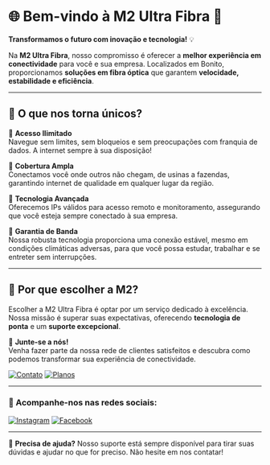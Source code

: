 # 🌐 Bem-vindo à M2 Ultra Fibra 🚀

**Transformamos o futuro com inovação e tecnologia!** 💡

Na **M2 Ultra Fibra**, nosso compromisso é oferecer a **melhor experiência em conectividade** para você e sua empresa. Localizados em Bonito, proporcionamos **soluções em fibra óptica** que garantem **velocidade, estabilidade e eficiência**. 

---

## 🚀 O que nos torna únicos?

🔹 **Acesso Ilimitado**  
Navegue sem limites, sem bloqueios e sem preocupações com franquia de dados. A internet sempre à sua disposição!

🔹 **Cobertura Ampla**  
Conectamos você onde outros não chegam, de usinas a fazendas, garantindo internet de qualidade em qualquer lugar da região.

🔹 **Tecnologia Avançada**  
Oferecemos IPs válidos para acesso remoto e monitoramento, assegurando que você esteja sempre conectado à sua empresa.

🔹 **Garantia de Banda**  
Nossa robusta tecnologia proporciona uma conexão estável, mesmo em condições climáticas adversas, para que você possa estudar, trabalhar e se entreter sem interrupções.

---

## 🌟 Por que escolher a M2?

Escolher a M2 Ultra Fibra é optar por um serviço dedicado à excelência. Nossa missão é superar suas expectativas, oferecendo **tecnologia de ponta** e um **suporte excepcional**.

🎉 **Junte-se a nós!**  
Venha fazer parte da nossa rede de clientes satisfeitos e descubra como podemos transformar sua experiência de conectividade.

[![Contato](https://img.shields.io/badge/Contato-Entre%20em%20contato%20conosco-blue)](mailto:contato@m2el.com.br) [![Planos](https://img.shields.io/badge/Planos-Confira%20nossos%20planos-orange)](https://www.m2tel.com.br/planos)

---

### 📲 Acompanhe-nos nas redes sociais:

[![Instagram](https://img.shields.io/badge/Instagram-Siga%20nosso%20perfil-E4405F?style=for-the-badge&logo=instagram&logoColor=white)](https://www.instagram.com/m2_bonito) [![Facebook](https://img.shields.io/badge/Facebook-Curta%20nossa%20página-3b5998?style=for-the-badge&logo=facebook&logoColor=white)](https://www.facebook.com/m2telecomunicacao)

---

💬 **Precisa de ajuda?** Nosso suporte está sempre disponível para tirar suas dúvidas e ajudar no que for preciso. Não hesite em nos contatar!
